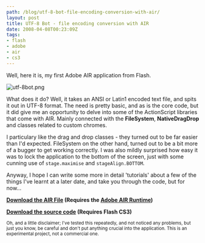 ```yaml
---
path: /blog/utf-8-bot-file-encoding-conversion-with-air/
layout: post
title: UTF-8 Bot - file encoding conversion with AIR
date: 2008-04-08T00:23:09Z
tags:
- flash
- adobe
- air
- cs3
---
```


Well, here it is, my first Adobe AIR application from Flash.

<img src="http://uploads.psyked.co.uk/2008/04/utf-8bot.png" alt="utf-8bot.png" />



What does it do?  Well, it takes an ANSI or Latin1 encoded text file, and spits it out in UTF-8 format.  The need is pretty basic, and as is the core code, but it did give me an opportunity to delve into some of the ActionScript libraries that come with AIR.  Mainly connected with the <strong>FileSystem</strong>, <strong>NativeDragDrop </strong>and classes related to custom chromes.

I particulary like the drag and drop classes - they turned out to be far easier than I'd expected.  FileSystem on the other hand, turned out to be a bit more of a bugger to get working correctly.  I was also mildly surprised how easy it was to lock the application to the bottom of the screen, just with some cunning use of <code>stage.maximise</code> and <code>stageAlign.BOTTOM</code>.

Anyway, I hope I can write some more in detail 'tutorials' about a few of the things I've learnt at a later date, and take you through the code, but for now...

<strong><a href="http://www.psyked.co.uk/downloads/UTF-8 Bot.air" title="Open link in a new window" target="_blank">Download the AIR File</a> (Requires the <a href="http://get.adobe.com/air/" title="Open link in a new window" target="_blank">Adobe AIR Runtime</a>)</strong>

<strong><a href="http://www.psyked.co.uk/wp-content/uploads/2008/04/UTF-8_Bot_Source.zip" title="Open link in a new window" target="_blank">Download the source code</a> (Requires Flash CS3)</strong>

<small>Oh, and a little disclaimer;  I've tested this repeatedly, and not noticed any problems, but just you know, be careful and don't put anything crucial into the application.  This is an experimental project, not a commercial one.</small>